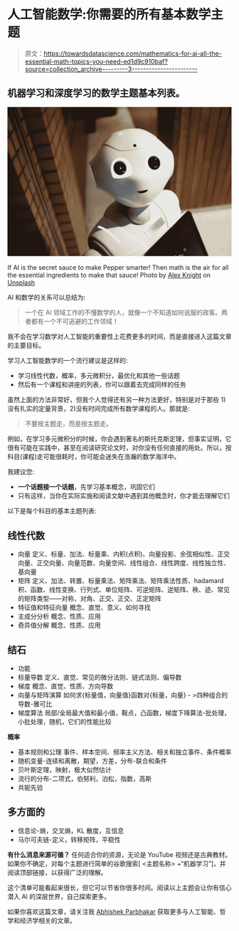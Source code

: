 # 人工智能数学:你需要的所有基本数学主题

> 原文：<https://towardsdatascience.com/mathematics-for-ai-all-the-essential-math-topics-you-need-ed1d9c910baf?source=collection_archive---------3----------------------->

## 机器学习和深度学习的数学主题基本列表。

![](img/952fbb3b7c09d25ee3a35dc0551de798.png)

If AI is the secret sauce to make Pepper smarter! Then math is the air for all the essential ingredients to make that sauce! Photo by [Alex Knight](https://unsplash.com/photos/2EJCSULRwC8?utm_source=unsplash&utm_medium=referral&utm_content=creditCopyText) on [Unsplash](https://unsplash.com/search/photos/artificial-intelligence?utm_source=unsplash&utm_medium=referral&utm_content=creditCopyText)

AI 和数学的关系可以总结为:

> 一个在 AI 领域工作的不懂数学的人，就像一个不知道如何说服的政客。两者都有一个不可逃避的工作领域！

我不会在学习数学对人工智能的重要性上花费更多的时间，而是直接进入这篇文章的主要目标。

学习人工智能数学的一个流行建议是这样的:

*   学习线性代数，概率，多元微积分，最优化和其他一些话题
*   然后有一个课程和讲座的列表，你可以跟着去完成同样的任务

虽然上面的方法非常好，但我个人觉得还有另一种方法更好，特别是对于那些 1)没有扎实的定量背景，2)没有时间完成所有数学课程的人。那就是:

> 不要按主题走，而是按主题走。

例如，在学习多元微积分的时候，你会遇到著名的斯托克斯定理，但事实证明，它很有可能在实践中，甚至在阅读研究论文时，对你没有任何直接的用处。所以，按科目(课程)走可能很耗时，你可能会迷失在浩瀚的数学海洋中。

我建议您:

*   **一个话题接一个话题**，先学习基本概念，巩固它们
*   只有这样，当你在实际实施和阅读文献中遇到其他概念时，你才能去理解它们

以下是每个科目的基本主题列表:

## 线性代数

*   向量
    定义、标量、加法、标量乘、内积(点积)、向量投影、余弦相似性、正交向量、正交向量、向量范数、向量空间、线性组合、线性跨度、线性独立性、基向量
*   矩阵
    定义、加法、转置、标量乘法、矩阵乘法、矩阵乘法性质、hadamard 积、函数、线性变换、行列式、单位矩阵、可逆矩阵、逆矩阵、秩、迹、常见的矩阵类型——对称、对角、正交、正交、正定矩阵
*   特征值和特征向量
    概念、直觉、意义、如何寻找
*   主成分分析
    概念、性质、应用
*   奇异值分解
    概念、性质、应用

## 结石

*   功能
*   标量导数
    定义、直觉、常见的微分法则、链式法则、偏导数
*   梯度
    概念、直觉、性质、方向导数
*   向量与矩阵演算
    如何求{标量值，向量值}函数对{标量，向量} - >四种组合的导数-雅可比
*   梯度算法
    局部/全局最大值和最小值，鞍点，凸函数，梯度下降算法-批处理，小批处理，随机，它们的性能比较

**概率**

*   基本规则和公理
    事件、样本空间、频率主义方法、相关和独立事件、条件概率
*   随机变量-连续和离散，期望，方差，分布-联合和条件
*   贝叶斯定理，映射，极大似然估计
*   流行的分布-二项式，伯努利，泊松，指数，高斯
*   共轭先验

## 多方面的

*   信息论-熵，交叉熵，KL 散度，互信息
*   马尔可夫链-定义，转移矩阵，平稳性

**有什么消息来源可循？** 任何适合你的资源，无论是 YouTube 视频还是古典教材。
如果你不确定，对每个主题进行简单的谷歌搜索[ <主题名称> +“机器学习”]，并阅读顶部链接，以获得广泛的理解。

这个清单可能看起来很长，但它可以节省你很多时间。阅读以上主题会让你有信心潜入 AI 的深层世界，自己探索更多。

如果你喜欢这篇文章，请关注我 [Abhishek Parbhakar](https://medium.com/u/3faa5cdb7ab4?source=post_page-----ed1d9c910baf--------------------------------) 获取更多与人工智能、哲学和经济学相关的文章。